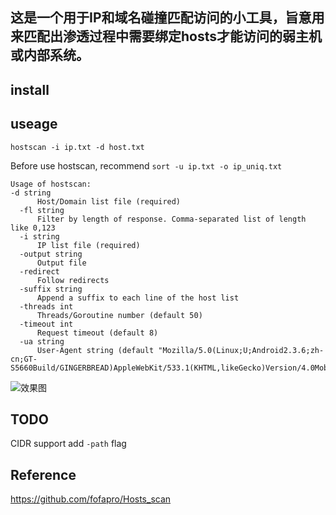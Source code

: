 ## 这是一个用于IP和域名碰撞匹配访问的小工具，旨意用来匹配出渗透过程中需要绑定hosts才能访问的弱主机或内部系统。

## install


## useage

`hostscan -i ip.txt -d host.txt`

Before use hostscan, recommend `sort -u ip.txt -o ip_uniq.txt`

```
Usage of hostscan:
-d string
      Host/Domain list file (required)
  -fl string
      Filter by length of response. Comma-separated list of length like 0,123
  -i string
      IP list file (required)
  -output string
      Output file
  -redirect
      Follow redirects
  -suffix string
      Append a suffix to each line of the host list
  -threads int
      Threads/Goroutine number (default 50)
  -timeout int
      Request timeout (default 8)
  -ua string
      User-Agent string (default "Mozilla/5.0(Linux;U;Android2.3.6;zh-cn;GT-S5660Build/GINGERBREAD)AppleWebKit/533.1(KHTML,likeGecko)Version/4.0MobileSafari/533.1MicroMessenger/4.5.255")
```

![效果图](https://raw.githubusercontent.com/cyal1/host_scan/master/test.jpg)

## TODO

CIDR support
add `-path` flag 


## Reference
https://github.com/fofapro/Hosts_scan

